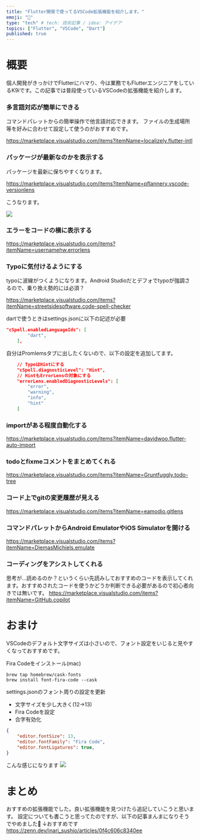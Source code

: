 ```yaml
---
title: "Flutter開発で使ってるVSCode拡張機能を紹介します。"
emoji: "🐙"
type: "tech" # tech: 技術記事 / idea: アイデア
topics: ["Flutter", "VSCode", "Dart"]
published: true
---
```


# 概要
個人開発がきっかけでFlutterにハマり、今は業務でもFlutterエンジニアをしているK9iです。この記事では普段使っているVSCodeの拡張機能を紹介します。

### 多言語対応が簡単にできる
コマンドパレットからの簡単操作で他言語対応できます。
ファイルの生成場所等を好みに合わせて設定して使うのがおすすめです。

https://marketplace.visualstudio.com/items?itemName=localizely.flutter-intl
### パッケージが最新なのかを表示する
パッケージを最新に保ちやすくなります。

https://marketplace.visualstudio.com/items?itemName=pflannery.vscode-versionlens

こうなります。

![](https://storage.googleapis.com/zenn-user-upload/c981c5536577-20211209.png)

### エラーをコードの横に表示する

https://marketplace.visualstudio.com/items?itemName=usernamehw.errorlens

### Typoに気付けるようにする
typoに波線がつくようになります。Android Studioだとデフォでtypoが強調さるので、乗り換え勢的には必須？

https://marketplace.visualstudio.com/items?itemName=streetsidesoftware.code-spell-checker

dartで使うときはsettings.jsonに以下の記述が必要
```json:settings.json
"cSpell.enabledLanguageIds": [
        "dart",
    ],
```
自分はPromlemsタブに出したくないので、以下の設定を追加してます。
```json:settings.json
    // TypoはHintにする
    "cSpell.diagnosticLevel": "Hint",
    // HintもErrorLensの対象にする
    "errorLens.enabledDiagnosticLevels": [
        "error",
        "warning",
        "info",
        "hint"
    ]
```

### importがある程度自動化する

https://marketplace.visualstudio.com/items?itemName=davidwoo.flutter-auto-import

### todoとfixmeコメントをまとめてくれる

https://marketplace.visualstudio.com/items?itemName=Gruntfuggly.todo-tree

### コード上でgitの変更履歴が見える

https://marketplace.visualstudio.com/items?itemName=eamodio.gitlens

### コマンドパレットからAndroid EmulatorやiOS Simulatorを開ける

https://marketplace.visualstudio.com/items?itemName=DiemasMichiels.emulate

### コーディングをアシストしてくれる
思考が…読めるのか？というくらい先読みしておすすめのコードを表示してくれます。おすすめされたコードを使うかどうか判断できる必要があるので初心者向きでは無いです。
https://marketplace.visualstudio.com/items?itemName=GitHub.copilot

# おまけ
VSCodeのデフォルト文字サイズは小さいので、フォント設定をいじると見やすくなっておすすめです。

Fira Codeをインストール(mac)
```
brew tap homebrew/cask-fonts
brew install font-fira-code --cask
```
settings.jsonのフォント周りの設定を更新
- 文字サイズを少し大きく(12->13)
- Fira Codeを設定
- 合字有効化
```json:settings.json
{
    "editor.fontSize": 13,
    "editor.fontFamily": "Fira Code",
    "editor.fontLigatures": true,
}
```
こんな感じになります
![](https://storage.googleapis.com/zenn-user-upload/a53185aea7b3-20211209.png)

# まとめ
おすすめの拡張機能でした。良い拡張機能を見つけたら追記していこうと思います。
設定についても書こうと思ってたのですが、以下の記事まんまになりそうでやめました🥺
↓おすすめです
https://zenn.dev/inari_sushio/articles/0f4c606c8340ee